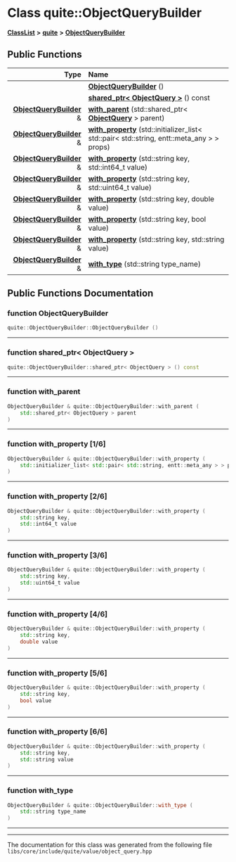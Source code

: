 

# Class quite::ObjectQueryBuilder



[**ClassList**](annotated.md) **>** [**quite**](namespacequite.md) **>** [**ObjectQueryBuilder**](classquite_1_1ObjectQueryBuilder.md)










































## Public Functions

| Type | Name |
| ---: | :--- |
|   | [**ObjectQueryBuilder**](#function-objectquerybuilder) () <br> |
|   | [**shared\_ptr&lt; ObjectQuery &gt;**](#function-shared_ptr<-objectquery->) () const<br> |
|  [**ObjectQueryBuilder**](classquite_1_1ObjectQueryBuilder.md) & | [**with\_parent**](#function-with_parent) (std::shared\_ptr&lt; [**ObjectQuery**](structquite_1_1ObjectQuery.md) &gt; parent) <br> |
|  [**ObjectQueryBuilder**](classquite_1_1ObjectQueryBuilder.md) & | [**with\_property**](#function-with_property-16) (std::initializer\_list&lt; std::pair&lt; std::string, entt::meta\_any &gt; &gt; props) <br> |
|  [**ObjectQueryBuilder**](classquite_1_1ObjectQueryBuilder.md) & | [**with\_property**](#function-with_property-26) (std::string key, std::int64\_t value) <br> |
|  [**ObjectQueryBuilder**](classquite_1_1ObjectQueryBuilder.md) & | [**with\_property**](#function-with_property-36) (std::string key, std::uint64\_t value) <br> |
|  [**ObjectQueryBuilder**](classquite_1_1ObjectQueryBuilder.md) & | [**with\_property**](#function-with_property-46) (std::string key, double value) <br> |
|  [**ObjectQueryBuilder**](classquite_1_1ObjectQueryBuilder.md) & | [**with\_property**](#function-with_property-56) (std::string key, bool value) <br> |
|  [**ObjectQueryBuilder**](classquite_1_1ObjectQueryBuilder.md) & | [**with\_property**](#function-with_property-66) (std::string key, std::string value) <br> |
|  [**ObjectQueryBuilder**](classquite_1_1ObjectQueryBuilder.md) & | [**with\_type**](#function-with_type) (std::string type\_name) <br> |




























## Public Functions Documentation




### function ObjectQueryBuilder 

```C++
quite::ObjectQueryBuilder::ObjectQueryBuilder () 
```




<hr>



### function shared\_ptr&lt; ObjectQuery &gt; 

```C++
quite::ObjectQueryBuilder::shared_ptr< ObjectQuery > () const
```




<hr>



### function with\_parent 

```C++
ObjectQueryBuilder & quite::ObjectQueryBuilder::with_parent (
    std::shared_ptr< ObjectQuery > parent
) 
```




<hr>



### function with\_property [1/6]

```C++
ObjectQueryBuilder & quite::ObjectQueryBuilder::with_property (
    std::initializer_list< std::pair< std::string, entt::meta_any > > props
) 
```




<hr>



### function with\_property [2/6]

```C++
ObjectQueryBuilder & quite::ObjectQueryBuilder::with_property (
    std::string key,
    std::int64_t value
) 
```




<hr>



### function with\_property [3/6]

```C++
ObjectQueryBuilder & quite::ObjectQueryBuilder::with_property (
    std::string key,
    std::uint64_t value
) 
```




<hr>



### function with\_property [4/6]

```C++
ObjectQueryBuilder & quite::ObjectQueryBuilder::with_property (
    std::string key,
    double value
) 
```




<hr>



### function with\_property [5/6]

```C++
ObjectQueryBuilder & quite::ObjectQueryBuilder::with_property (
    std::string key,
    bool value
) 
```




<hr>



### function with\_property [6/6]

```C++
ObjectQueryBuilder & quite::ObjectQueryBuilder::with_property (
    std::string key,
    std::string value
) 
```




<hr>



### function with\_type 

```C++
ObjectQueryBuilder & quite::ObjectQueryBuilder::with_type (
    std::string type_name
) 
```




<hr>

------------------------------
The documentation for this class was generated from the following file `libs/core/include/quite/value/object_query.hpp`

